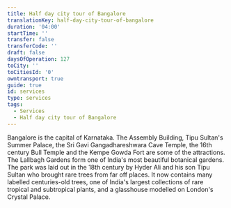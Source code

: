 ```yaml
---
title: Half day city tour of Bangalore
translationKey: half-day-city-tour-of-bangalore
duration: '04:00'
startTime: ''
transfer: false
transferCode: ''
draft: false
daysOfOperation: 127
toCity: ''
toCitiesId: '0'
owntransport: true
guide: true
id: services
type: services
tags:
  - Services
  - Half day city tour of Bangalore
---
```

Bangalore is the capital of Karnataka. The Assembly Building, Tipu Sultan's Summer Palace, the Sri Gavi Gangadhareshwara Cave Temple,  the 16th century Bull Temple and the Kempe Gowda Fort are some of the attractions.    The Lallbagh Gardens form one of India's most beautiful botanical gardens. The park was laid out in the 18th century by Hyder Ali and his son Tipu Sultan who brought rare trees from far off places. It now contains many labelled centuries-old trees, one of India's largest collections of rare tropical and subtropical plants, and a glasshouse modelled on London's Crystal Palace.